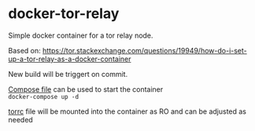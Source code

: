 # docker-tor-relay
Simple docker container for a tor relay node.

Based on: https://tor.stackexchange.com/questions/19949/how-do-i-set-up-a-tor-relay-as-a-docker-container

New build will be triggert on commit.

[Compose file](docker-compose.yaml) can be used to start the container   
`docker-compose up -d`

[torrc](docker/conf/my-relay/torrc) file will be mounted into the container as RO and can be adjusted as needed

